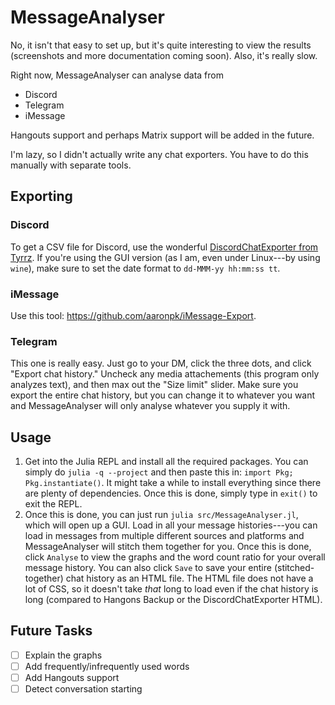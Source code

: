 # MessageAnalyser

No, it isn\'t that easy to set up, but it\'s quite interesting to view
the results (screenshots and more documentation coming soon). Also,
it\'s really slow.

Right now, MessageAnalyser can analyse data from

-   Discord
-   Telegram
-   iMessage

Hangouts support and perhaps Matrix support will be added in the future.

I\'m lazy, so I didn\'t actually write any chat exporters. You have to
do this manually with separate tools.

## Exporting

### Discord

To get a CSV file for Discord, use the wonderful [DiscordChatExporter
from Tyrrz](https://github.com/Tyrrz/DiscordChatExporter). If you\'re
using the GUI version (as I am, even under Linux---by using `wine`),
make sure to set the date format to `dd-MMM-yy hh:mm:ss tt`.

### iMessage

Use this tool: <https://github.com/aaronpk/iMessage-Export>.

### Telegram

This one is really easy. Just go to your DM, click the three dots, and
click \"Export chat history.\" Uncheck any media attachements (this
program only analyzes text), and then max out the \"Size limit\" slider.
Make sure you export the entire chat history, but you can change it to
whatever you want and MessageAnalyser will only analyse whatever you
supply it with.

## Usage

1.  Get into the Julia REPL and install all the required packages. You
    can simply do `julia -q --project` and then paste this in:
    `import Pkg; Pkg.instantiate()`. It might take a while to install
    everything since there are plenty of dependencies. Once this is
    done, simply type in `exit()` to exit the REPL.
2.  Once this is done, you can just run `julia src/MessageAnalyser.jl`,
    which will open up a GUI. Load in all your message histories---you
    can load in messages from multiple different sources and platforms
    and MessageAnalyser will stitch them together for you. Once this is
    done, click `Analyse` to view the graphs and the word count ratio
    for your overall message history. You can also click `Save` to save
    your entire (stitched-together) chat history as an HTML file. The
    HTML file does not have a lot of CSS, so it doesn\'t take *that*
    long to load even if the chat history is long (compared to Hangons
    Backup or the DiscordChatExporter HTML).

## Future Tasks

-   [ ] Explain the graphs
-   [ ] Add frequently/infrequently used words
-   [ ] Add Hangouts support
-   [ ] Detect conversation starting
